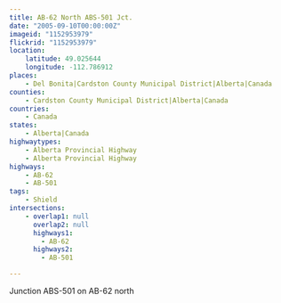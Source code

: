 ```yaml
---
title: AB-62 North ABS-501 Jct.
date: "2005-09-10T00:00:00Z"
imageid: "1152953979"
flickrid: "1152953979"
location:
    latitude: 49.025644
    longitude: -112.786912
places:
    - Del Bonita|Cardston County Municipal District|Alberta|Canada
counties:
    - Cardston County Municipal District|Alberta|Canada
countries:
    - Canada
states:
    - Alberta|Canada
highwaytypes:
    - Alberta Provincial Highway
    - Alberta Provincial Highway
highways:
    - AB-62
    - AB-501
tags:
    - Shield
intersections:
    - overlap1: null
      overlap2: null
      highways1:
        - AB-62
      highways2:
        - AB-501

---
```

Junction ABS-501 on AB-62 north